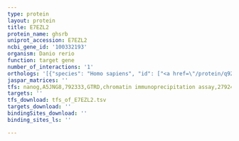 ```yaml
---
type: protein
layout: protein
title: E7EZL2
protein_name: ghsrb
uniprot_accession: E7EZL2
ncbi_gene_id: '100332193'
organism: Danio rerio
function: target gene
number_of_interactions: '1'
orthologs: '[{"species": "Homo sapiens", "id": ["<a href=\"/protein/q92847\">Q92847</a>"]}, {"species": "Mus musculus", "id": ["<a href=\"/protein/q99p50\">Q99P50</a>"]}, {"species": "Rattus norvegicus", "id": ["<a href=\"/protein/o08725\">O08725</a>"]}, {"species": "Caenorhabditis elegans", "id": ["Q19125"]}]'
jaspar_matrices: ''
tfs: nanog,A5JNG8,792333,GTRD,chromatin immunoprecipitation assay,27924024%5Buid%5D,No
targets: ''
tfs_download: tfs_of_E7EZL2.tsv
targets_download: ''
bindingSites_download: ''
binding_sites_ls: ''

---
```

